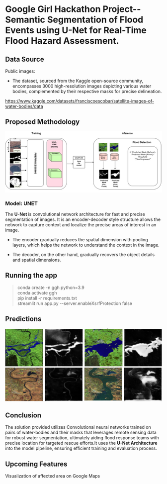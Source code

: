 # Google Girl Hackathon Project--Semantic Segmentation of Flood Events using U-Net for Real-Time Flood Hazard Assessment.
## Data Source

Public images: 
- The dataset, sourced from the Kaggle open-source community, encompasses 3000 high-resolution images depicting various water bodies, complemented by their respective masks for precise delineation.

https://www.kaggle.com/datasets/franciscoescobar/satellite-images-of-water-bodies/data



## Proposed Methodology
![plot](imgs/U-Net_Architecture_Diagram.jpg)


### Model: UNET 
The <b> U-Net </b> is convolutional network architecture for fast and precise segmentation of images. It is an encoder-decoder style structure allows the network to capture context and localize the precise areas of interest in an image.<br>

- The encoder gradually reduces the spatial dimension with pooling layers, which helps the network to understand the context in the image.

- The decoder, on the other hand, gradually recovers the object details and spatial dimensions.

##  Running the app
> conda create -n ggh python=3.9 <br>
> conda activate ggh <br>
> pip install -r requirements.txt <br>
> streamlit run app.py --server.enableXsrfProtection false

## Predictions

![alt text](imgs/1.png)
![alt text](imgs/2.png)


          
## Conclusion
The solution provided utilizes Convolutional neural networks trained on pairs of water-bodies and their masks that leverages remote sensing data for robust water segmentation, ultimately aiding flood response teams with precise location for targeted rescue efforts.It uses the <b>U-Net Architecture</b> into the model pipeline, ensuring efficient training and evaluation process.


## Upcoming Features
Visualization of affected area on Google Maps